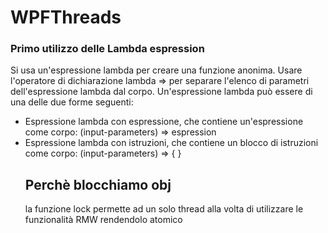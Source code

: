 # WPFThreads
### Primo utilizzo delle Lambda espression
Si usa un'espressione lambda per creare una funzione anonima. Usare l'operatore di dichiarazione lambda => per separare l'elenco di parametri dell'espressione lambda dal corpo. Un'espressione lambda può essere di una delle due forme seguenti:
* Espressione lambda con espressione, che contiene un'espressione come corpo:
  (input-parameters) => espression
* Espressione lambda con istruzioni, che contiene un blocco di istruzioni come corpo:
  (input-parameters) => { <sequence-of-statements> }
  ## Perchè blocchiamo obj
  la funzione lock permette ad un solo thread alla volta di utilizzare le funzionalità RMW rendendolo atomico
